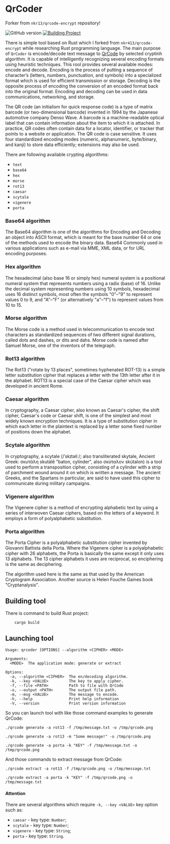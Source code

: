 # QrCoder

Forker from `nkr13/qrcode-encrypt` repository!

![GitHub version](https://img.shields.io/badge/version-v0.1.2-green?style=plastic&labelColor=dark)
[![Building Project](https://github.com/breadrock1/QrCoder/actions/workflows/build-project-action.yml/badge.svg?branch=master)](https://github.com/breadrock1/QrCoder/actions/workflows/build-project-action.yml)

There is simple tool based on Rust which I forked from `nkr413/qrcode-encrypt` while researching Rust programming language. The main purpose of `QrCoder` is encode/decode text message to [QrCode](https://en.wikipedia.org/wiki/QR_code) by selected cryptinh algorithm. It is capable of intelligently recognizing several encoding formats using heuristic techniques. This rool provides several available modes: encode and decode. Encoding is the process of putting a sequence of character’s (letters, numbers, punctuation, and symbols) into a specialized format which is used for efficient transmission or storage. Decoding is the opposite process of encoding the conversion of an encoded format back into the original format. Encoding and decoding can be used in data communications, networking, and storage.

The QR code (an initialism for quick response code) is a type of matrix barcode (or two-dimensional barcode) invented in 1994 by the Japanese automotive company Denso Wave. A barcode is a machine-readable optical label that can contain information about the item to which it is attached. In practice, QR codes often contain data for a locator, identifier, or tracker that points to a website or application. The QR code is case sensitive. It uses four standardized encoding modes (numeric, alphanumeric, byte/binary, and kanji) to store data efficiently; extensions may also be used.

There are following available crypting algorithms:
 - `text`
 - `base64`
 - `hex`
 - `morse`
 - `rot13`
 - `caesar`
 - `scytale`
 - `vigenere`
 - `porta`
 
### Base64 algorithm

The Base64 algorithm is one of the algorithms for Encoding and Decoding an object into ASCII format, which is meant for the base number 64 or one of the methods used to encode the binary data. Base64 Commonly used in various applications such as e-mail via MME, XML data, or for URL encoding purposes. 
 
### Hex algorithm

The hexadecimal (also base 16 or simply hex) numeral system is a positional numeral system that represents numbers using a radix (base) of 16. Unlike the decimal system representing numbers using 10 symbols, hexadecimal uses 16 distinct symbols, most often the symbols "0"–"9" to represent values 0 to 9, and "A"–"F" (or alternatively "a"–"f") to represent values from 10 to 15.

### Morse algorithm

The Morse code is a method used in telecommunication to encode text characters as standardized sequences of two different signal durations, called dots and dashes, or dits and dahs. Morse code is named after Samuel Morse, one of the inventors of the telegraph. 

### Rot13 algorithm

The Rot13 ("rotate by 13 places", sometimes hyphenated ROT-13) is a simple letter substitution cipher that replaces a letter with the 13th letter after it in the alphabet. ROT13 is a special case of the Caesar cipher which was developed in ancient Rome.

### Caesar algorithm

In cryptography, a Caesar cipher, also known as Caesar's cipher, the shift cipher, Caesar's code or Caesar shift, is one of the simplest and most widely known encryption techniques. It is a type of substitution cipher in which each letter in the plaintext is replaced by a letter some fixed number of positions down the alphabet.

### Scytale algorithm 

In cryptography, a scytale (/ˈskɪtəliː/; also transliterated skytale, Ancient Greek: σκυτάλη skutálē "baton, cylinder", also σκύταλον skútalon) is a tool used to perform a transposition cipher, consisting of a cylinder with a strip of parchment wound around it on which is written a message. The ancient Greeks, and the Spartans in particular, are said to have used this cipher to communicate during military campaigns.

### Vigenere algorithm

The Vigenere cipher is a method of encrypting alphabetic text by using a series of interwoven Caesar ciphers, based on the letters of a keyword. It employs a form of polyalphabetic substitution.
 
### Porta algorithm

The Porta Cipher is a polyalphabetic substitution cipher invented by Giovanni Battista della Porta. Where the Vigenere cipher is a polyalphabetic cipher with 26 alphabets, the Porta is basically the same except it only uses 13 alphabets. The 13 cipher alphabets it uses are reciprocal, so enciphering is the same as deciphering.

The algorithm used here is the same as that used by the American Cryptogram Association. Another source is Helen Fouche Gaines book "Cryptanalysis".



## Building tool

There is command to build Rust project:

```shell
    cargo build 
```
## Launching tool

```shell
Usage: qrcoder [OPTIONS] --algorithm <CIPHER> <MODE>

Arguments:
  <MODE>  The application mode: generate or extract

Options:
  -a, --algorithm <CIPHER>  The en/decoding algorithm.
  -k, --key <VALUE>         The key to apply cipher.
  -f, --file <PATH>         Path to file with QrCode
  -o, --output <PATH>       The output file path.
  -m, --msg <VALUE>         The message to encode.
  -h, --help                Print help information
  -V, --version             Print version information
```

So you can launch tool with like those command examples to generate QrCode:

```shell
./qrcode generate -a rot13 -f /tmp/message.txt -o /tmp/qrcode.png
```

```shell
./qrcode generate -a rot13 -m "Some message!" -o /tmp/qrcode.png
```

```shell
./qrcode generate -a porta -k "KEY" -f /tmp/message.txt -o /tmp/qrcode.png
```

And those commands to extract message from QrCode:

```shell
./qrcode extract -a rot13 -f /tmp/qrcode.png -o /tmp/message.txt
```

```shell
./qrcode extract -a porta -k "KEY" -f /tmp/qrcode.png -o /tmp/message.txt
```

#### Attention

There are several algorithms which require `-k, --key <VALUE>` key option such as:

 - `caesar`     - key type: `Number`;
 - `scytale`    - key type: `Number`;
 - `vigenere`   - key type: `String`;
 - `porta`      - key type: `String`.
 
